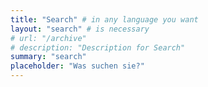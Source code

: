 ```yaml
---
title: "Search" # in any language you want
layout: "search" # is necessary
# url: "/archive"
# description: "Description for Search"
summary: "search"
placeholder: "Was suchen sie?"
---
```

